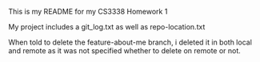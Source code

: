This is my README for my CS3338 Homework 1

My project includes a git_log.txt as well as repo-location.txt

When told to delete the feature-about-me branch, i deleted it in both local and remote as it was not specified whether to delete on remote or not.